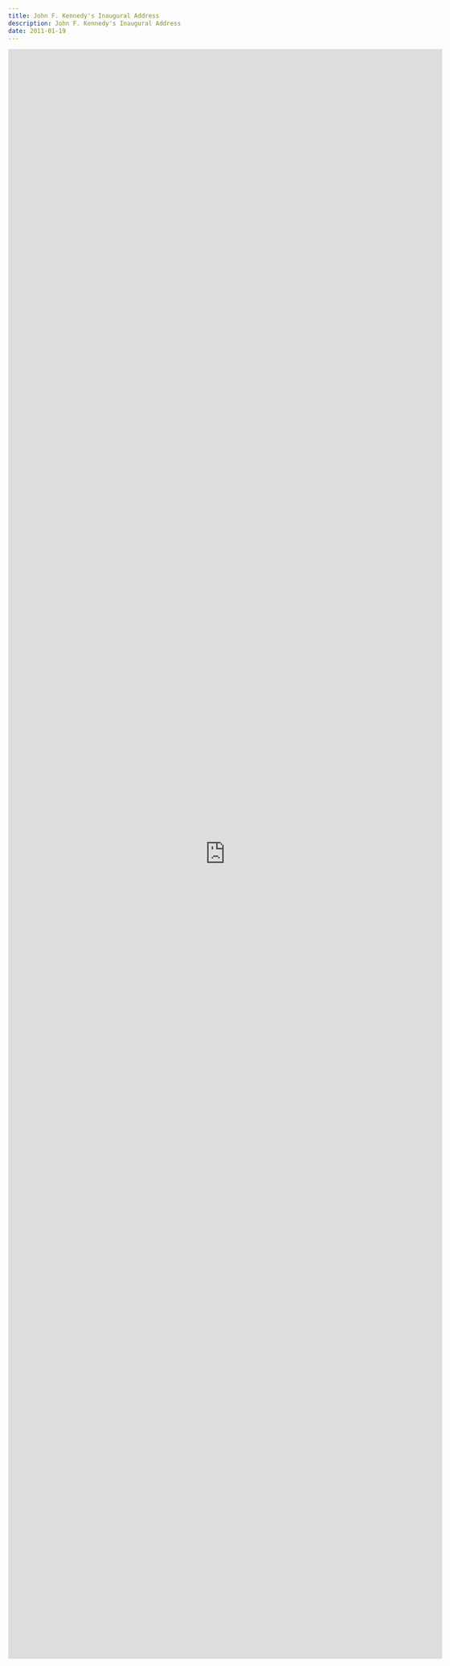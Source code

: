 ```yaml
---
title: John F. Kennedy's Inaugural Address
description: John F. Kennedy's Inaugural Address
date: 2011-01-19
---
```

<body style="margin:0">
<iframe src="https://docs.google.com/document/d/e/2PACX-1vQu5F7Im7tFdNmOiCFHVUe2uZlTye9lBUFYzBMf6L6VWNuiKPUGEGMmCfq06QnYHGeOJMaMGoxguaQr/pub?embedded=true" style="border: none; width: 90vw; height: 80vh"></iframe>